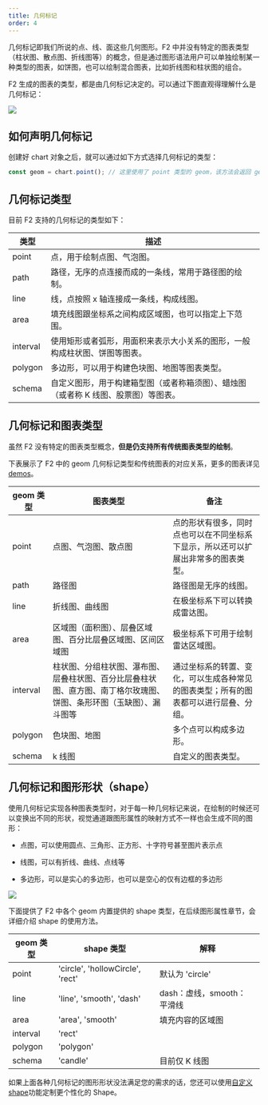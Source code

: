 ```yaml
---
title: 几何标记
order: 4
---
```


几何标记即我们所说的点、线、面这些几何图形。F2 中并没有特定的图表类型（柱状图、散点图、折线图等）的概念，但是通过图形语法用户可以单独绘制某一种类型的图表，如饼图，也可以绘制混合图表，比如折线图和柱状图的组合。

F2 生成的图表的类型，都是由几何标记决定的。可以通过下图直观得理解什么是几何标记：

![](https://gw.alipayobjects.com/zos/rmsportal/ffXoDNzwnXNHoaxtjbfY.png#width=)

## 如何声明几何标记

创建好 chart 对象之后，就可以通过如下方式选择几何标记的类型：

```javascript
const geom = chart.point(); // 这里使用了 point 类型的 geom，该方法会返回 geom 对象
```

## 几何标记类型

目前 F2 支持的几何标记的类型如下：

| **类型** | **描述** |
| --- | --- |
| point | 点，用于绘制点图、气泡图。 |
| path | 路径，无序的点连接而成的一条线，常用于路径图的绘制。 |
| line | 线，点按照 x 轴连接成一条线，构成线图。 |
| area | 填充线图跟坐标系之间构成区域图，也可以指定上下范围。 |
| interval | 使用矩形或者弧形，用面积来表示大小关系的图形，一般构成柱状图、饼图等图表。 |
| polygon | 多边形，可以用于构建色块图、地图等图表类型。 |
| schema | 自定义图形，用于构建箱型图（或者称箱须图）、蜡烛图（或者称 K 线图、股票图）等图表。 |


## 几何标记和图表类型

虽然 F2 没有特定的图表类型概念，**但是仍支持所有传统图表类型的绘制**。

下表展示了 F2 中的 geom 几何标记类型和传统图表的对应关系，更多的图表详见[demos](https://antv.alipay.com/zh-cn/f2/3.x/demo/index.html)。

| **geom 类型** | **图表类型** | **备注** |
| --- | --- | --- |
| point | 点图、气泡图、散点图 | 点的形状有很多，同时点也可以在不同坐标系下显示，所以还可以扩展出非常多的图表类型。 |
| path | 路径图 | 路径图是无序的线图。 |
| line | 折线图、曲线图 | 在极坐标系下可以转换成雷达图。 |
| area | 区域图（面积图）、层叠区域图、百分比层叠区域图、区间区域图 | 极坐标系下可用于绘制雷达区域图。 |
| interval | 柱状图、分组柱状图、瀑布图、层叠柱状图、百分比层叠柱状图、直方图、南丁格尔玫瑰图、饼图、条形环图（玉缺图）、漏斗图等 | 通过坐标系的转置、变化，可以生成各种常见的图表类型；所有的图表都可以进行层叠、分组。 |
| polygon | 色块图、地图 | 多个点可以构成多边形。 |
| schema | k 线图 | 自定义的图表类型。 |


## 几何标记和图形形状（shape）

使用几何标记实现各种图表类型时，对于每一种几何标记来说，在绘制的时候还可以变换出不同的形状，视觉通道跟图形属性的映射方式不一样也会生成不同的图形：

- 点图，可以使用圆点、三角形、正方形、十字符号甚至图片表示点

- 线图，可以有折线、曲线、点线等

- 多边形，可以是实心的多边形，也可以是空心的仅有边框的多边形


![](https://zos.alipayobjects.com/rmsportal/WvfnQeKUnHGVSRg.png#width=)

下面提供了 F2 中各个 geom 内置提供的 shape 类型，在后续图形属性章节，会详细介绍 shape 的使用方法。

| **geom 类型** | **shape 类型** | **解释** |
| --- | --- | --- |
| point | 'circle', 'hollowCircle', 'rect' | 默认为 'circle' |
| line | 'line', 'smooth', 'dash' | dash：虚线，smooth： 平滑线 |
| area | 'area', 'smooth' | 填充内容的区域图 |
| interval | 'rect' |  |
| polygon | 'polygon' |  |
| schema | 'candle' | 目前仅 K 线图 |


如果上面各种几何标记的图形形状没法满足您的需求的话，您还可以使用[自定义 shape](https://www.yuque.com/antv/f2/api-shape)功能定制更个性化的 Shape。
